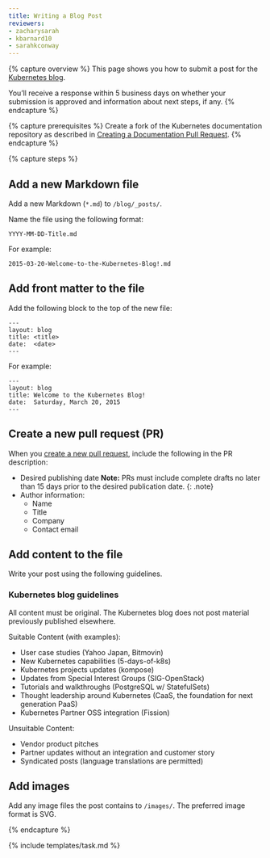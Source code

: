 ```yaml
---
title: Writing a Blog Post
reviewers:
- zacharysarah
- kbarnard10
- sarahkconway
---
```


{% capture overview %}
This page shows you how to submit a post for the [Kubernetes blog](https://kubernetes.io/blog).

You’ll receive a response within 5 business days on whether your submission is approved and information about next steps, if any.
{% endcapture %}

{% capture prerequisites %}
Create a fork of the Kubernetes documentation repository as described in
[Creating a Documentation Pull Request](/docs/home/contribute/create-pull-request/).
{% endcapture %}

{% capture steps %}

## Add a new Markdown file

Add a new Markdown (`*.md`) to `/blog/_posts/`.

Name the file using the following format:
```
YYYY-MM-DD-Title.md
```
For example:
```
2015-03-20-Welcome-to-the-Kubernetes-Blog!.md
```

## Add front matter to the file

Add the following block to the top of the new file:
```
---
layout: blog
title: <title>
date:  <date>
---
```

For example:
```
---
layout: blog
title: Welcome to the Kubernetes Blog!
date:  Saturday, March 20, 2015
---
```

## Create a new pull request (PR)

When you [create a new pull request](/docs/home/contribute/create-pull-request/), include the following in the PR description:

- Desired publishing date
**Note:** PRs must include complete drafts no later than 15 days prior to the desired publication date.
{: .note}
- Author information:
  - Name
  - Title
  - Company
  - Contact email

## Add content to the file

Write your post using the following guidelines.

### Kubernetes blog guidelines

All content must be original. The Kubernetes blog does not post material previously published elsewhere.

Suitable Content (with examples):

- User case studies (Yahoo Japan, Bitmovin)
- New Kubernetes capabilities (5-days-of-k8s)
- Kubernetes projects updates (kompose)
- Updates from Special Interest Groups (SIG-OpenStack)
- Tutorials and walkthroughs (PostgreSQL w/ StatefulSets)
- Thought leadership around Kubernetes (CaaS, the foundation for next generation PaaS)
- Kubernetes Partner OSS integration (Fission)

Unsuitable Content:

- Vendor product pitches
- Partner updates without an integration and customer story
- Syndicated posts (language translations are permitted)

## Add images

Add any image files the post contains to `/images/`. The preferred
image format is SVG.

{% endcapture %}

{% include templates/task.md %}
